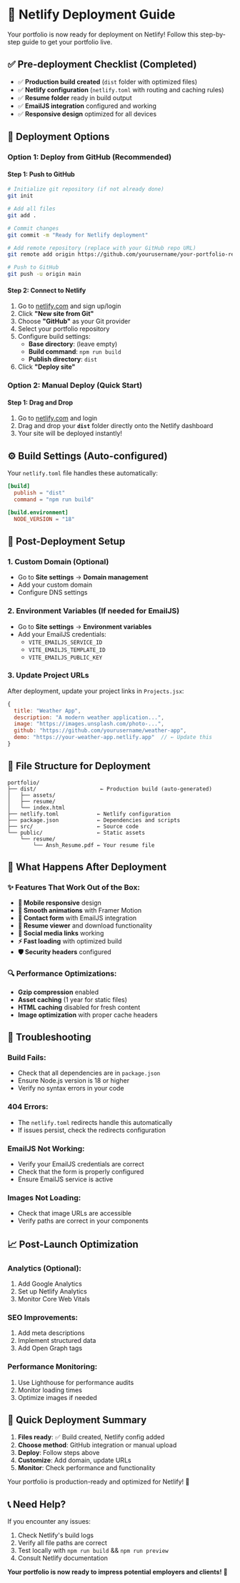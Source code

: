 # 🚀 Netlify Deployment Guide

Your portfolio is now ready for deployment on Netlify! Follow this step-by-step guide to get your portfolio live.

## ✅ **Pre-deployment Checklist (Completed)**

- ✅ **Production build created** (`dist` folder with optimized files)
- ✅ **Netlify configuration** (`netlify.toml` with routing and caching rules)
- ✅ **Resume folder** ready in build output
- ✅ **EmailJS integration** configured and working
- ✅ **Responsive design** optimized for all devices

## 🎯 **Deployment Options**

### **Option 1: Deploy from GitHub (Recommended)**

#### **Step 1: Push to GitHub**
```bash
# Initialize git repository (if not already done)
git init

# Add all files
git add .

# Commit changes
git commit -m "Ready for Netlify deployment"

# Add remote repository (replace with your GitHub repo URL)
git remote add origin https://github.com/yourusername/your-portfolio-repo.git

# Push to GitHub
git push -u origin main
```

#### **Step 2: Connect to Netlify**
1. Go to [netlify.com](https://netlify.com) and sign up/login
2. Click **"New site from Git"**
3. Choose **"GitHub"** as your Git provider
4. Select your portfolio repository
5. Configure build settings:
   - **Base directory**: (leave empty)
   - **Build command**: `npm run build`
   - **Publish directory**: `dist`
6. Click **"Deploy site"**

### **Option 2: Manual Deploy (Quick Start)**

#### **Step 1: Drag and Drop**
1. Go to [netlify.com](https://netlify.com) and login
2. Drag and drop your **`dist`** folder directly onto the Netlify dashboard
3. Your site will be deployed instantly!

## ⚙️ **Build Settings (Auto-configured)**

Your `netlify.toml` file handles these automatically:

```toml
[build]
  publish = "dist"
  command = "npm run build"

[build.environment]
  NODE_VERSION = "18"
```

## 🔧 **Post-Deployment Setup**

### **1. Custom Domain (Optional)**
- Go to **Site settings** → **Domain management**
- Add your custom domain
- Configure DNS settings

### **2. Environment Variables (If needed for EmailJS)**
- Go to **Site settings** → **Environment variables**
- Add your EmailJS credentials:
  - `VITE_EMAILJS_SERVICE_ID`
  - `VITE_EMAILJS_TEMPLATE_ID`
  - `VITE_EMAILJS_PUBLIC_KEY`

### **3. Update Project URLs**
After deployment, update your project links in `Projects.jsx`:
```javascript
{
  title: "Weather App",
  description: "A modern weather application...",
  image: "https://images.unsplash.com/photo-...",
  github: "https://github.com/yourusername/weather-app",
  demo: "https://your-weather-app.netlify.app"  // ← Update this
}
```

## 📁 **File Structure for Deployment**

```
portfolio/
├── dist/                    ← Production build (auto-generated)
│   ├── assets/
│   ├── resume/
│   └── index.html
├── netlify.toml            ← Netlify configuration
├── package.json            ← Dependencies and scripts
├── src/                    ← Source code
└── public/                 ← Static assets
    └── resume/
        └── Ansh_Resume.pdf ← Your resume file
```

## 🎉 **What Happens After Deployment**

### **✨ Features That Work Out of the Box:**
- **📱 Mobile responsive** design
- **🎨 Smooth animations** with Framer Motion
- **📧 Contact form** with EmailJS integration
- **📄 Resume viewer** and download functionality
- **🔗 Social media links** working
- **⚡ Fast loading** with optimized build
- **🛡️ Security headers** configured

### **🔍 Performance Optimizations:**
- **Gzip compression** enabled
- **Asset caching** (1 year for static files)
- **HTML caching** disabled for fresh content
- **Image optimization** with proper cache headers

## 🚨 **Troubleshooting**

### **Build Fails:**
- Check that all dependencies are in `package.json`
- Ensure Node.js version is 18 or higher
- Verify no syntax errors in your code

### **404 Errors:**
- The `netlify.toml` redirects handle this automatically
- If issues persist, check the redirects configuration

### **EmailJS Not Working:**
- Verify your EmailJS credentials are correct
- Check that the form is properly configured
- Ensure EmailJS service is active

### **Images Not Loading:**
- Check that image URLs are accessible
- Verify paths are correct in your components

## 📈 **Post-Launch Optimization**

### **Analytics (Optional):**
1. Add Google Analytics
2. Set up Netlify Analytics
3. Monitor Core Web Vitals

### **SEO Improvements:**
1. Add meta descriptions
2. Implement structured data
3. Add Open Graph tags

### **Performance Monitoring:**
1. Use Lighthouse for performance audits
2. Monitor loading times
3. Optimize images if needed

## 🎯 **Quick Deployment Summary**

1. **Files ready**: ✅ Build created, Netlify config added
2. **Choose method**: GitHub integration or manual upload
3. **Deploy**: Follow steps above
4. **Customize**: Add domain, update URLs
5. **Monitor**: Check performance and functionality

Your portfolio is production-ready and optimized for Netlify! 🚀

## 📞 **Need Help?**

If you encounter any issues:
1. Check Netlify's build logs
2. Verify all file paths are correct
3. Test locally with `npm run build` && `npm run preview`
4. Consult Netlify documentation

**Your portfolio is now ready to impress potential employers and clients!** 🎉